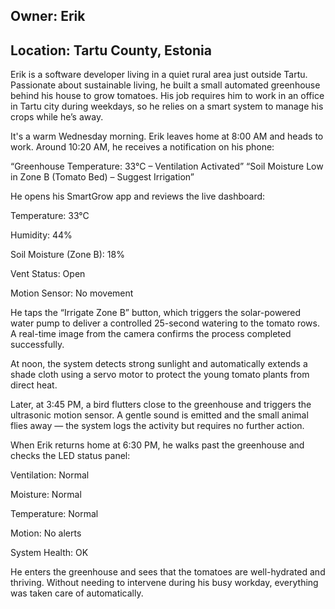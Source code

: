 ## Owner: Erik
## Location: Tartu County, Estonia

Erik is a software developer living in a quiet rural area just outside Tartu. Passionate about sustainable living, he built a small automated greenhouse behind his house to grow tomatoes. His job requires him to work in an office in Tartu city during weekdays, so he relies on a smart system to manage his crops while he’s away.

It's a warm Wednesday morning. Erik leaves home at 8:00 AM and heads to work. Around 10:20 AM, he receives a notification on his phone:

“Greenhouse Temperature: 33°C – Ventilation Activated”
“Soil Moisture Low in Zone B (Tomato Bed) – Suggest Irrigation”

He opens his SmartGrow app and reviews the live dashboard:

Temperature: 33°C

Humidity: 44%

Soil Moisture (Zone B): 18%

Vent Status: Open

Motion Sensor: No movement

He taps the “Irrigate Zone B” button, which triggers the solar-powered water pump to deliver a controlled 25-second watering to the tomato rows. A real-time image from the camera confirms the process completed successfully.

At noon, the system detects strong sunlight and automatically extends a shade cloth using a servo motor to protect the young tomato plants from direct heat.

Later, at 3:45 PM, a bird flutters close to the greenhouse and triggers the ultrasonic motion sensor. A gentle sound is emitted and the small animal flies away — the system logs the activity but requires no further action.

When Erik returns home at 6:30 PM, he walks past the greenhouse and checks the LED status panel:

Ventilation: Normal

Moisture: Normal

Temperature: Normal

Motion: No alerts

System Health: OK

He enters the greenhouse and sees that the tomatoes are well-hydrated and thriving. Without needing to intervene during his busy workday, everything was taken care of automatically.
